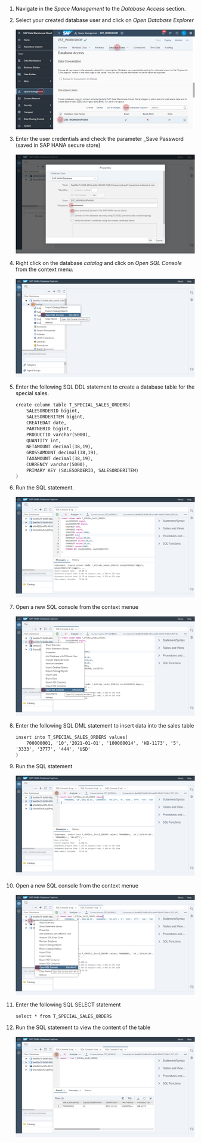 
1. Navigate in the _Space Management_ to the _Database Access_ section.
2. Select your created database user and click on _Open Database Explorer_  
	<br>![](../images/special_sales_orders_01.png)
	
3. Enter the user credentials and check the parameter _Save Password (saved in SAP HANA secure store)
	<br><br>![](../images/special_sales_orders_02.png)

4. Right click on the database _catalog_ and click on _Open SQL Console_ from the context menu.
	<br><br>![](../images/special_sales_orders_03.png)

5. Enter the following SQL DDL statement to create a database table for the special sales. 
	```
	create column table T_SPECIAL_SALES_ORDERS(
		SALESORDERID bigint, 
		SALESORDERITEM bigint,
		CREATEDAT date, 
		PARTNERID bigint,
		PRODUCTID varchar(5000),
		QUANTITY int,
		NETAMOUNT decimal(38,19),
		GROSSAMOUNT decimal(38,19),
		TAXAMOUNT decimal(38,19),
		CURRENCY varchar(5000),
		PRIMARY KEY (SALESORDERID, SALESORDERITEM)
	)
	```
6. Run the SQL statement. 
	<br><br>![](../images/special_sales_orders_04.png)
	
7. Open a new SQL console from the context menue
	<br><br>![](../images/special_sales_orders_05.png)

8. Enter the following SQL DML statement to insert data into the sales table
	```
	insert into T_SPECIAL_SALES_ORDERS values(	
		700000001, '10','2021-01-01', '100000014', 'HB-1173', '5', '3333', '3777', '444', 'USD'
	)
	```
9. Run the SQL statement
	<br><br>![](../images/special_sales_orders_06.png)

10. Open a new SQL console from the context menue
	<br><br>![](../images/special_sales_orders_07.png)

11. Enter the following SQL SELECT statement 
	```
	select * from T_SPECIAL_SALES_ORDERS
	```
	
12. Run the SQL statement to view the content of the table
	<br><br>![](../images/special_sales_orders_08.png)


